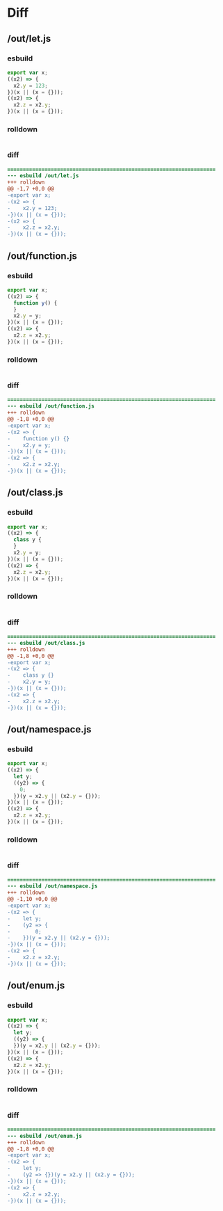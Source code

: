 # Diff
## /out/let.js
### esbuild
```js
export var x;
((x2) => {
  x2.y = 123;
})(x || (x = {}));
((x2) => {
  x2.z = x2.y;
})(x || (x = {}));
```
### rolldown
```js

```
### diff
```diff
===================================================================
--- esbuild	/out/let.js
+++ rolldown	
@@ -1,7 +0,0 @@
-export var x;
-(x2 => {
-    x2.y = 123;
-})(x || (x = {}));
-(x2 => {
-    x2.z = x2.y;
-})(x || (x = {}));

```
## /out/function.js
### esbuild
```js
export var x;
((x2) => {
  function y() {
  }
  x2.y = y;
})(x || (x = {}));
((x2) => {
  x2.z = x2.y;
})(x || (x = {}));
```
### rolldown
```js

```
### diff
```diff
===================================================================
--- esbuild	/out/function.js
+++ rolldown	
@@ -1,8 +0,0 @@
-export var x;
-(x2 => {
-    function y() {}
-    x2.y = y;
-})(x || (x = {}));
-(x2 => {
-    x2.z = x2.y;
-})(x || (x = {}));

```
## /out/class.js
### esbuild
```js
export var x;
((x2) => {
  class y {
  }
  x2.y = y;
})(x || (x = {}));
((x2) => {
  x2.z = x2.y;
})(x || (x = {}));
```
### rolldown
```js

```
### diff
```diff
===================================================================
--- esbuild	/out/class.js
+++ rolldown	
@@ -1,8 +0,0 @@
-export var x;
-(x2 => {
-    class y {}
-    x2.y = y;
-})(x || (x = {}));
-(x2 => {
-    x2.z = x2.y;
-})(x || (x = {}));

```
## /out/namespace.js
### esbuild
```js
export var x;
((x2) => {
  let y;
  ((y2) => {
    0;
  })(y = x2.y || (x2.y = {}));
})(x || (x = {}));
((x2) => {
  x2.z = x2.y;
})(x || (x = {}));
```
### rolldown
```js

```
### diff
```diff
===================================================================
--- esbuild	/out/namespace.js
+++ rolldown	
@@ -1,10 +0,0 @@
-export var x;
-(x2 => {
-    let y;
-    (y2 => {
-        0;
-    })(y = x2.y || (x2.y = {}));
-})(x || (x = {}));
-(x2 => {
-    x2.z = x2.y;
-})(x || (x = {}));

```
## /out/enum.js
### esbuild
```js
export var x;
((x2) => {
  let y;
  ((y2) => {
  })(y = x2.y || (x2.y = {}));
})(x || (x = {}));
((x2) => {
  x2.z = x2.y;
})(x || (x = {}));
```
### rolldown
```js

```
### diff
```diff
===================================================================
--- esbuild	/out/enum.js
+++ rolldown	
@@ -1,8 +0,0 @@
-export var x;
-(x2 => {
-    let y;
-    (y2 => {})(y = x2.y || (x2.y = {}));
-})(x || (x = {}));
-(x2 => {
-    x2.z = x2.y;
-})(x || (x = {}));

```